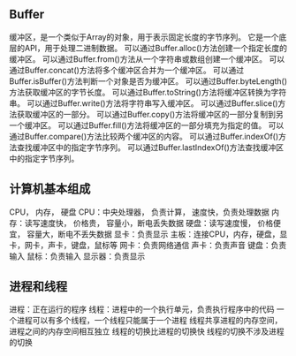 ## Buffer
  缓冲区，是一个类似于Array的对象，用于表示固定长度的字节序列。
  它是一个底层的API，用于处理二进制数据。
  可以通过Buffer.alloc()方法创建一个指定长度的缓冲区。
  可以通过Buffer.from()方法从一个字符串或数组创建一个缓冲区。
  可以通过Buffer.concat()方法将多个缓冲区合并为一个缓冲区。
  可以通过Buffer.isBuffer()方法判断一个对象是否为缓冲区。
  可以通过Buffer.byteLength()方法获取缓冲区的字节长度。
  可以通过Buffer.toString()方法将缓冲区转换为字符串。
  可以通过Buffer.write()方法将字符串写入缓冲区。
  可以通过Buffer.slice()方法获取缓冲区的一部分。
  可以通过Buffer.copy()方法将缓冲区的一部分复制到另一个缓冲区。
  可以通过Buffer.fill()方法将缓冲区的一部分填充为指定的值。
  可以通过Buffer.compare()方法比较两个缓冲区的内容。
  可以通过Buffer.indexOf()方法查找缓冲区中的指定字节序列。
  可以通过Buffer.lastIndexOf()方法查找缓冲区中的指定字节序列。
  
## 计算机基本组成
  CPU， 内存， 硬盘
CPU：中央处理器， 负责计算， 速度快，负责处理数据
内存：读写速度快， 价格贵， 容量小，断电丢失数据
硬盘：读写速度慢， 价格便宜， 容量大，断电不丢失数据
显卡：负责显示
主板：连接CPU，内存，硬盘，显卡，网卡，声卡，键盘，鼠标等
网卡：负责网络通信
声卡：负责声音
键盘：负责输入
鼠标：负责输入
显示器：负责显示

## 进程和线程
进程：正在运行的程序
线程：进程中的一个执行单元，负责执行程序中的代码
一个进程可以有多个线程，一个线程只能属于一个进程
线程共享进程的内存空间，进程之间的内存空间相互独立
线程的切换比进程的切换快
线程的切换不涉及进程的切换